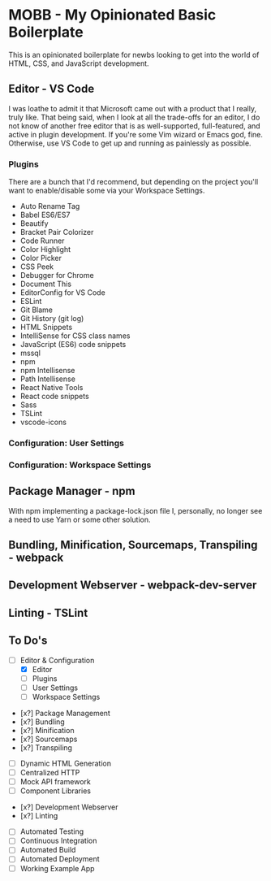 # MOBB - My Opinionated Basic Boilerplate
This is an opinionated boilerplate for newbs looking to get into the world of HTML, CSS, and JavaScript development.

## Editor - VS Code
I was loathe to admit it that Microsoft came out with a product that I really, truly like. That being said, when I look at all the trade-offs for an editor, I do not know of another free editor that is as well-supported, full-featured, and active in plugin development. If you're some Vim wizard or Emacs god, fine. Otherwise, use VS Code to get up and running as painlessly as possible.

### Plugins
There are a bunch that I'd recommend, but depending on the project you'll want to enable/disable some via your Workspace Settings.

- Auto Rename Tag
- Babel ES6/ES7
- Beautify
- Bracket Pair Colorizer
- Code Runner
- Color Highlight
- Color Picker
- CSS Peek
- Debugger for Chrome
- Document This
- EditorConfig for VS Code
- ESLint
- Git Blame
- Git History (git log)
- HTML Snippets
- IntelliSense for CSS class names
- JavaScript (ES6) code snippets
- mssql
- npm
- npm Intellisense
- Path Intellisense
- React Native Tools
- React code snippets
- Sass
- TSLint
- vscode-icons

### Configuration: User Settings

### Configuration: Workspace Settings

## Package Manager - npm
With npm implementing a package-lock.json file I, personally, no longer see a need to use Yarn or some other solution.

## Bundling, Minification, Sourcemaps, Transpiling - webpack

## Development Webserver - webpack-dev-server

## Linting - TSLint

## To Do's
- [ ] Editor & Configuration
  - [x] Editor
  - [ ] Plugins
  - [ ] User Settings
  - [ ] Workspace Settings
- [x?] Package Management
- [x?] Bundling
- [x?] Minification
- [x?] Sourcemaps
- [x?] Transpiling
- [ ] Dynamic HTML Generation
- [ ] Centralized HTTP
- [ ] Mock API framework
- [ ] Component Libraries
- [x?] Development Webserver
- [x?] Linting
- [ ] Automated Testing
- [ ] Continuous Integration
- [ ] Automated Build
- [ ] Automated Deployment
- [ ] Working Example App
